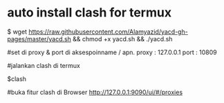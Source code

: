 # auto install clash for termux

$ wget https://raw.githubusercontent.com/Alamyazid/yacd-gh-pages/master/yacd.sh && chmod +x yacd.sh && ./yacd.sh

#set di proxy & port di aksespoinname / apn.
proxy : 127.0.0.1
port : 10809

#jalankan clash di termux

$clash

#buka fitur clash di Browser
http://127.0.0.1:9090/ui/#/proxies
